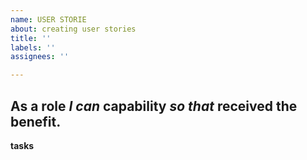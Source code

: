 ```yaml
---
name: USER STORIE
about: creating user stories
title: ''
labels: ''
assignees: ''

---
```


As a
**role**
*I can*
**capability**
*so that*
**received the benefit.**
---
**tasks**
